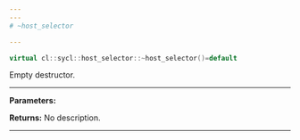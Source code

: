 ```yaml
---
---
# ~host_selector

---
```


```cpp
virtual cl::sycl::host_selector::~host_selector()=default
```


Empty destructor. 


---
**Parameters:**

**Returns:** No description.

---
